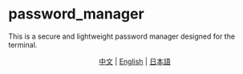 # password_manager
This is a secure and lightweight password manager designed for the terminal. 

<p align="center">
  <a href="#zh">中文</a> | <a href="#en">English</a> | <a href="#jp">日本語</a>
</p>